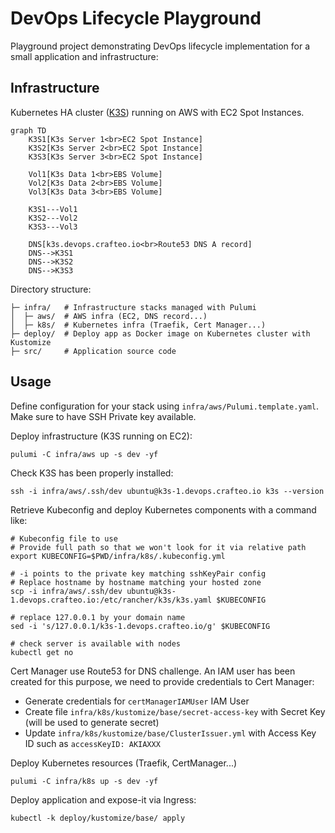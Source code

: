 # DevOps Lifecycle Playground

Playground project demonstrating DevOps lifecycle implementation for a small application and infrastructure:

## Infrastructure

Kubernetes HA cluster ([K3S](https://rancher.com/docs/k3s/latest/en/)) running on AWS with EC2 Spot Instances.

```mermaid
graph TD
    K3S1[K3s Server 1<br>EC2 Spot Instance]
    K3S2[K3s Server 2<br>EC2 Spot Instance]
    K3S3[K3s Server 3<br>EC2 Spot Instance]

    Vol1[K3s Data 1<br>EBS Volume]
    Vol2[K3s Data 2<br>EBS Volume]
    Vol3[K3s Data 3<br>EBS Volume]

    K3S1---Vol1
    K3S2---Vol2
    K3S3---Vol3

    DNS[k3s.devops.crafteo.io<br>Route53 DNS A record]
    DNS-->K3S1
    DNS-->K3S2
    DNS-->K3S3
```

Directory structure:

```
├─ infra/   # Infrastructure stacks managed with Pulumi
│  ├─ aws/  # AWS infra (EC2, DNS record...)
│  ├─ k8s/  # Kubernetes infra (Traefik, Cert Manager...)
├─ deploy/  # Deploy app as Docker image on Kubernetes cluster with Kustomize
├─ src/     # Application source code
```

## Usage

Define configuration for your stack using `infra/aws/Pulumi.template.yaml`. Make sure to have SSH Private key available.

Deploy infrastructure (K3S running on EC2):

```
pulumi -C infra/aws up -s dev -yf
```

Check K3S has been properly installed:

```
ssh -i infra/aws/.ssh/dev ubuntu@k3s-1.devops.crafteo.io k3s --version
```

Retrieve Kubeconfig and deploy Kubernetes components with a command like:

```
# Kubeconfig file to use
# Provide full path so that we won't look for it via relative path
export KUBECONFIG=$PWD/infra/k8s/.kubeconfig.yml

# -i points to the private key matching sshKeyPair config
# Replace hostname by hostname matching your hosted zone
scp -i infra/aws/.ssh/dev ubuntu@k3s-1.devops.crafteo.io:/etc/rancher/k3s/k3s.yaml $KUBECONFIG

# replace 127.0.0.1 by your domain name
sed -i 's/127.0.0.1/k3s-1.devops.crafteo.io/g' $KUBECONFIG

# check server is available with nodes
kubectl get no
```

Cert Manager use Route53 for DNS challenge. An IAM user has been created for this purpose, we need to provide credentials to Cert Manager:

- Generate credentials for `certManagerIAMUser` IAM User
- Create file `infra/k8s/kustomize/base/secret-access-key` with Secret Key (will be used to generate secret)
- Update `infra/k8s/kustomize/base/ClusterIssuer.yml` with Access Key ID such as `accessKeyID: AKIAXXX`

Deploy Kubernetes resources (Traefik, CertManager...)

```
pulumi -C infra/k8s up -s dev -yf
```

Deploy application and expose-it via Ingress:

```
kubectl -k deploy/kustomize/base/ apply
```